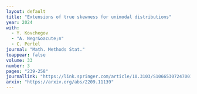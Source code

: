 ```yaml
---
layout: default 
title: "Extensions of true skewness for unimodal distributions"
year: 2024
with:
  - Y. Kovchegov
  - "A. Negr&oacute;n"
  - C. Pertel
journal: "Math. Methods Stat."
toappear: false
volume: 33
number: 3
pages: "239-258"
journallink: "https://link.springer.com/article/10.3103/S1066530724700121"
arxiv: "https://arxiv.org/abs/2209.11139"
---
```

